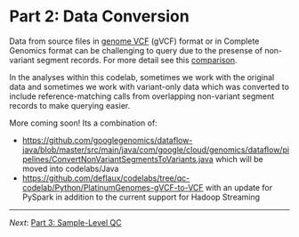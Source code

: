 # Part 2: Data Conversion

Data from source files in [genome VCF](https://sites.google.com/site/gvcftools/home/about-gvcf/gvcf-conventions) (gVCF) format or in Complete Genomics format can be challenging to query due to the presense of non-variant segment records.  For more detail see this [comparison](https://github.com/googlegenomics/bigquery-examples/tree/master/pgp/data-stories/schema-comparisons#motivation).

In the analyses within this codelab, sometimes we work with the original data and sometimes we work with variant-only data which was converted to include reference-matching calls from overlapping non-variant segment records to make querying easier.  

More coming soon!  Its a combination of:
* https://github.com/googlegenomics/dataflow-java/blob/master/src/main/java/com/google/cloud/genomics/dataflow/pipelines/ConvertNonVariantSegmentsToVariants.java which will be moved into codelabs/Java
* https://github.com/deflaux/codelabs/tree/qc-codelab/Python/PlatinumGenomes-gVCF-to-VCF with an update for PySpark in addition to the current support for Hadoop Streaming

--------------------------------------------------------
_Next_: [Part 3: Sample-Level QC](./Sample-Level-QC.md)

